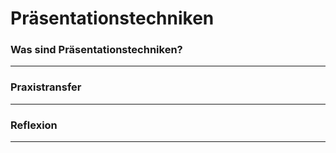 # Präsentationstechniken

### Was sind Präsentationstechniken?
------
### Praxistransfer
------
### Reflexion
------
